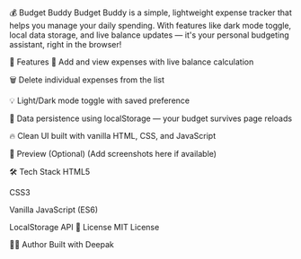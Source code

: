 💰 Budget Buddy
Budget Buddy is a simple, lightweight expense tracker that helps you manage your daily spending. With features like dark mode toggle, local data storage, and live balance updates — it's your personal budgeting assistant, right in the browser!

🌟 Features
🧾 Add and view expenses with live balance calculation

🗑️ Delete individual expenses from the list

💡 Light/Dark mode toggle with saved preference

💾 Data persistence using localStorage — your budget survives page reloads

🔥 Clean UI built with vanilla HTML, CSS, and JavaScript

📸 Preview (Optional)
(Add screenshots here if available)

🛠️ Tech Stack
HTML5

CSS3

Vanilla JavaScript (ES6)

LocalStorage API
📜 License
MIT License

🙋‍♂️ Author
Built with Deepak 
